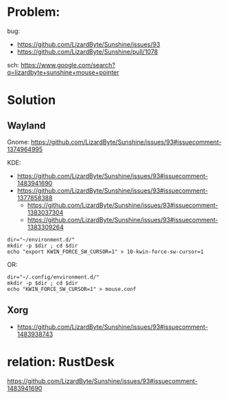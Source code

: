 # Problem:
bug:
- https://github.com/LizardByte/Sunshine/issues/93
- https://github.com/LizardByte/Sunshine/pull/1078

sch: https://www.google.com/search?q=lizardbyte+sunshine+mouse+pointer

# Solution
## Wayland
Gnome:
https://github.com/LizardByte/Sunshine/issues/93#issuecomment-1374964995

KDE:
- https://github.com/LizardByte/Sunshine/issues/93#issuecomment-1483941690
- https://github.com/LizardByte/Sunshine/issues/93#issuecomment-1377858388
  - https://github.com/LizardByte/Sunshine/issues/93#issuecomment-1383037304
  - https://github.com/LizardByte/Sunshine/issues/93#issuecomment-1383309264

```
dir="~/environment.d/"
mkdir -p $dir ; cd $dir
echo "export KWIN_FORCE_SW_CURSOR=1" > 10-kwin-force-sw-cursor=1
```
OR:
```
dir="~/.config/environment.d/"
mkdir -p $dir ; cd $dir
echo "KWIN_FORCE_SW_CURSOR=1" > mouse.conf
```



## Xorg
- https://github.com/LizardByte/Sunshine/issues/93#issuecomment-1483938743

# relation: RustDesk
https://github.com/LizardByte/Sunshine/issues/93#issuecomment-1483941690
